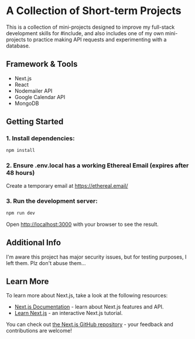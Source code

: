 # A Collection of Short-term Projects 

This is a collection of mini-projects designed to improve my full-stack development skills for #include, and also includes one of my own mini-projects to practice making API requests and experimenting with a database.

## Framework & Tools
- Next.js
- React
- Nodemailer API
- Google Calendar API
- MongoDB

## Getting Started

### 1. Install dependencies:

```bash
npm install
```
### 2. Ensure .env.local has a working Ethereal Email (expires after 48 hours)

Create a temporary email at https://ethereal.email/


### 3. Run the development server:

```bash
npm run dev
```

Open [http://localhost:3000](http://localhost:3000) with your browser to see the result.

## Additional Info

I'm aware this project has major security issues, but for testing purposes, I left them. Plz don't abuse them...

## Learn More

To learn more about Next.js, take a look at the following resources:

- [Next.js Documentation](https://nextjs.org/docs) - learn about Next.js features and API.
- [Learn Next.js](https://nextjs.org/learn) - an interactive Next.js tutorial.

You can check out [the Next.js GitHub repository](https://github.com/vercel/next.js) - your feedback and contributions are welcome!
